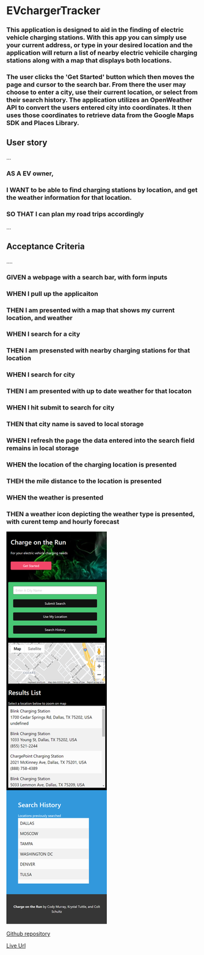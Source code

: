# EVchargerTracker

### This application is designed to aid in the finding of electric vehicle charging stations. With this app you can simply use your current address, or type in your desired location and the application will return a list of nearby electric vehicile charging stations along with a map that displays both locations.

### The user clicks the 'Get Started' button which then moves the page and cursor to the search bar. From there the user may choose to enter a city, use their current location, or select from their search history. The application utilizes an OpenWeather API to convert the users entered city into coordinates. It then uses those coordinates to retrieve data from the Google Maps SDK and Places Library.

## User story

...

### AS A EV owner,

### I WANT to be able to find charging stations by location, and get the weather information for that location.

### SO THAT I can plan my road trips accordingly

...

## Acceptance Criteria

....

### GIVEN a webpage with a search bar, with form inputs

### WHEN I pull up the applicaiton

### THEN I am presented with a map that shows my current location, and weather

### WHEN I search for a city

### THEN I am presensted with nearby charging stations for that location

### WHEN I search for city

### THEN I am presented with up to date weather for that locaton

### WHEN I hit submit to search for city

### THEN that city name is saved to local storage

### WHEN I refresh the page the data entered into the search field remains in local storage

### WHEN the location of the charging location is presented

### THEH the mile distance to the location is presented

### WHEN the weather is presented

### THEN a weather icon depicting the weather type is presented, with curent temp and hourly forecast

![Screenshot](./assets/images/screenshot.png "Screenshot")

[Github repository](https://github.com/coltschultz/charge-on-the-run)

[Live Url](https://coltschultz.github.io/charge-on-the-run/)
